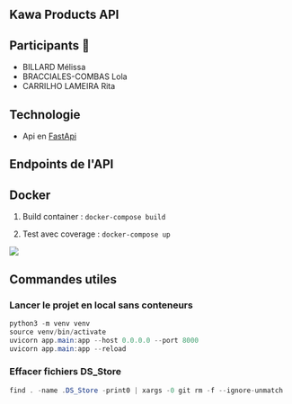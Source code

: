 ## Kawa Products API 

## Participants 👥
- BILLARD Mélissa
- BRACCIALES-COMBAS Lola
- CARRILHO LAMEIRA Rita

## Technologie 
- Api en [FastApi](https://fastapi.tiangolo.com/)

## Endpoints de l'API



## Docker

1) Build container : ```docker-compose build```


2) Test avec coverage : ```docker-compose up```

![](./assets/docs/docker.png)


## Commandes utiles
### Lancer le projet en local sans conteneurs
```java
python3 -m venv venv
source venv/bin/activate
uvicorn app.main:app --host 0.0.0.0 --port 8000
uvicorn app.main:app --reload   
```
### Effacer fichiers DS_Store
```java
find . -name .DS_Store -print0 | xargs -0 git rm -f --ignore-unmatch
```

